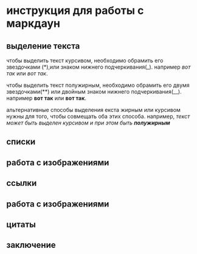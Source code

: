 # инструкция для работы с маркдаун

## выделение текста

чтобы выделить текст курсивом, необходимо обрамить его звездочками (*),или знаком нижнего подчеркивания(_).  например *вот так* или _вот так_. 

чтобы выделить текст полужирным, необходимо обрамить его двумя звездочками(**) или двойным знаком нижнего подчеркивания(__). например **вот так** или __вот так__.

альтернативные способы выделения екста жирным или курсивом нужны для того, чтобы совмещать оба этих способа. например, _текст может быть выделен курсивом и при этом быть **полужирным**_

## списки

## работа с изображениями

## ссылки

## работа с изображениями

## цитаты

## заключение
